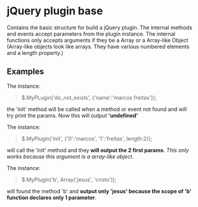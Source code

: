 # jQuery plugin base

Contains the basic structure for build a jQuery plugin. The internal methods and events accept parameters from the plugin instance.
The internal functions only accepts arguments if they be a Array or a Array-like Object (Array-like objects look like arrays. They have various numbered elements and a length property.) 


## Examples

The instance: 
> $.MyPLugin('do_not_exists', {'name':'marcos freitas'});

the 'init' method will be called when a method or event not found and will try print the params. Now this will output **'undefined'**

The instance: 
> $.MyPlugin('init', {'0':'marcos', '1':'freitas', length:2});

will call the 'init' method and they **will output the 2 first params**. *This only works because this argument is a array-like object*.

The instance: 
> $.MyPlugin('b', Array('jesus', 'cristo')); 

will found the method 'b' and **output only 'jesus' because the scope of 'b' function declares only 1 parameter**.

